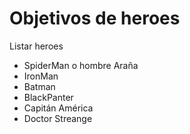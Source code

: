 # Objetivos de heroes

Listar heroes

* SpiderMan o hombre Araña
* IronMan
* Batman
* BlackPanter
* Capitán América
* Doctor Streange

